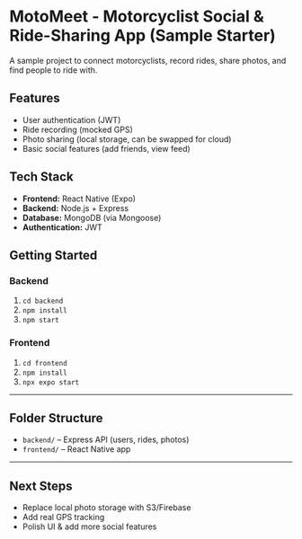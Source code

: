 # MotoMeet - Motorcyclist Social & Ride-Sharing App (Sample Starter)

A sample project to connect motorcyclists, record rides, share photos, and find people to ride with.

## Features

- User authentication (JWT)
- Ride recording (mocked GPS)
- Photo sharing (local storage, can be swapped for cloud)
- Basic social features (add friends, view feed)

## Tech Stack

- **Frontend:** React Native (Expo)
- **Backend:** Node.js + Express
- **Database:** MongoDB (via Mongoose)
- **Authentication:** JWT

## Getting Started

### Backend

1. `cd backend`
2. `npm install`
3. `npm start`

### Frontend

1. `cd frontend`
2. `npm install`
3. `npx expo start`

---

## Folder Structure

- `backend/` – Express API (users, rides, photos)
- `frontend/` – React Native app

---

## Next Steps

- Replace local photo storage with S3/Firebase
- Add real GPS tracking
- Polish UI & add more social features
